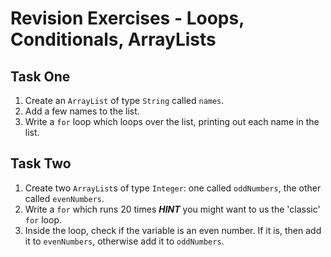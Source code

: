 # Revision Exercises - Loops, Conditionals, ArrayLists

## Task One
1. Create an `ArrayList` of type `String` called `names`.
2. Add a few names to the list.
3. Write a `for` loop which loops over the list, printing out each name in the list.

## Task Two
1. Create two `ArrayList`s of type `Integer`: one called `oddNumbers`, the other called `evenNumbers`.
2. Write a `for` which runs 20 times ___HINT___ you might want to us the 'classic' `for` loop. 
3. Inside the loop, check if the variable is an even number. If it is, then add it to `evenNumbers`, otherwise add it to `oddNumbers`.